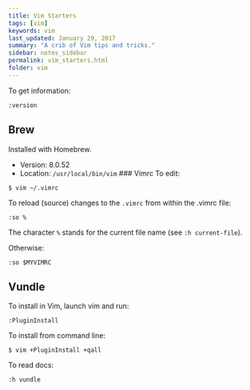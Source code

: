 ```yaml
---
title: Vim Starters 
tags: [vim]
keywords: vim 
last_updated: January 29, 2017
summary: "A crib of Vim tips and tricks."
sidebar: notes_sidebar
permalink: vim_starters.html
folder: vim 
---
```


To get information:

```
:version
```

## Brew

Installed with Homebrew.

* Version: 8.0.52
* Location: `/usr/local/bin/vim` ### Vimrc To edit: 

```
$ vim ~/.vimrc
```

To reload (source) changes to the `.vimrc` from within the .vimrc file:

```
:so %
```

The character `%` stands for the current file name (see `:h current-file`).

Otherwise:

```
:so $MYVIMRC
```

## Vundle

To install in Vim, launch vim and run:

```
:PluginInstall
```

To install from command line:

```
$ vim +PluginInstall +qall
```
To read docs:

```
:h vundle
```

